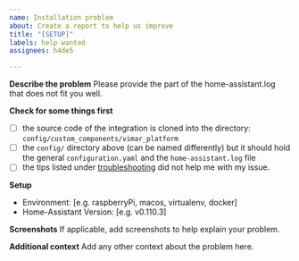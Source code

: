 ```yaml
---
name: Installation problem
about: Create a report to help us improve
title: "[SETUP]"
labels: help wanted
assignees: h4de5

---
```


**Describe the problem**
Please provide the part of the home-assistant.log that does not fit you well.

**Check for some things first**
<!-- Please check if you can fix the issue on your own -->
- [ ] the source code of the integration is cloned into the directory: `config/custom_components/vimar_platform`
- [ ] the `config/` directory above (can be named differently) but it should hold the general `configuration.yaml` and the `home-assistant.log` file
- [ ] the tips listed under [troubleshooting](https://github.com/h4de5/home-assistant-vimar#troubleshooting) did not help me with my issue.

**Setup**
 - Environment: [e.g. raspberryPi, macos, virtualenv, docker]
 - Home-Assistant Version: [e.g. v0.110.3]

**Screenshots**
If applicable, add screenshots to help explain your problem.

**Additional context**
Add any other context about the problem here.
